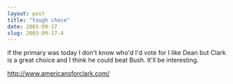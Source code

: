 ```yaml
---
layout: post
title: "tough choce"
date: 2003-09-17
slug: 2003-09-17-4
---
```


if the primary was today I don&apos;t know who&apos;d I&apos;d vote for I like Dean but Clark is a great choice and I think he could beat Bush.  It&apos;ll be interesting.

http://www.americansforclark.com/


